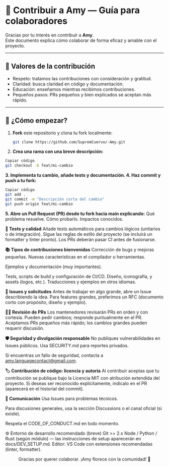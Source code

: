 # 🙌 Contribuir a Amy — Guía para colaboradores

Gracias por tu interés en contribuir a **Amy**.  
Este documento explica cómo colaborar de forma eficaz y amable con el proyecto.

---

## 🙏 Valores de la contribución

- Respeto: tratamos las contribuciones con consideración y gratitud.  
- Claridad: busca claridad en código y documentación.  
- Educación: enseñamos mientras recibimos contribuciones.  
- Pequeños pasos: PRs pequeños y bien explicados se aceptan más rápido.

---

## 🧭 ¿Cómo empezar?

1. **Fork** este repositorio y clona tu fork localmente:
   ```bash
   git clone https://github.com/SupremCuervo/-Amy.git
   
2. **Crea una rama con una breve descripción:**

```bash
Copiar código
git checkout -b feat/mi-cambio
```
**3. Implementa tu cambio, añade tests y documentación.
4. Haz commit y push a tu fork:**
```bash
Copiar código
git add .
git commit -m "Descripción corta del cambio"
git push origin feat/mi-cambio
```
**5. Abre un Pull Request (PR) desde tu fork hacia main explicando:**
Qué problema resuelve.
Cómo probarlo.
Impactos conocidos.

**🧪 Tests y calidad**
Añade tests automáticos para cambios lógicos (unitarios o de integración).
Sigue las reglas de estilo del proyecto (se incluirá un formatter y linter pronto).
Los PRs deberán pasar CI antes de fusionarse.

**📚 Tipos de contribuciones bienvenidas**
Corrección de bugs y mejoras pequeñas.
Nuevas características en el compilador o herramientas.

Ejemplos y documentación (muy importantes).

Tests, scripts de build y configuración de CI/CD.
Diseño, iconografía, y assets (logos, etc.).
Traducciones y ejemplos en otros idiomas.

**🧾 Issues y solicitudes**
Antes de trabajar en algo grande, abre un Issue describiendo la idea.
Para features grandes, preferimos un RFC (documento corto con propósito, diseño y ejemplo).

**🧑‍⚖️ Revisión de PRs**
Los mantenedores revisarán PRs en orden y con cortesía.
Pueden pedir cambios; responde puntualmente en el PR.
Aceptamos PRs pequeños más rápido; los cambios grandes pueden requerir discusión.

**🛡️ Seguridad y divulgación responsable**
No publiques vulnerabilidades en Issues públicos. Usa SECURITY.md para reportes privados.

Si encuentras un fallo de seguridad, contacta a amy.languagecontact@gmail.com.

**🏷️ Contribución de código: licencia y autoría**
Al contribuir aceptas que tu contribución se publique bajo la Licencia MIT con atribución extendida del proyecto.
Si deseas ser reconocido explícitamente, indícalo en el PR (aparecerá en el historial del commit).

**🧩 Comunicación**
Usa Issues para problemas técnicos.

Para discusiones generales, usa la sección Discussions o el canal oficial (si existe).

Respeta el CODE_OF_CONDUCT.md en todo momento.

⚙️ Entorno de desarrollo recomendado (breve)
Git >= 2.x
Node / Python / Rust (según módulo) — las instrucciones de setup aparecerán en docs/DEV_SETUP.md.
Editor: VS Code con extensiones recomendadas (linter, formatter).
<div align="center">
Gracias por querer colaborar. ¡Amy florece con la comunidad! 🌸
</div>
